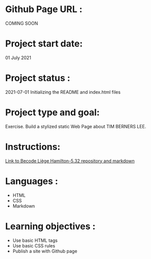 # Github Page URL :
 COMING SOON

# Project start date:
01 July 2021

# Project status :
2021-07-01 Initializing the README and index.html files

# Project type and goal:
Exercise. Build a stylized static Web Page about TIM BERNERS LEE.

# Instructions: 
[Link to Becode Liège Hamilton-5.32 repository and markdown](https://github.com/becodeorg/LIE-Hamilton-5.32/blob/master/01-main-course/01-the-field/04-html-css/01-fundamentals/06-tim-berners-lee.md)

# Languages :
+ HTML
+ CSS
+ Markdown

# Learning objectives :
+ Use basic HTML tags
+ Use basic CSS rules
+ Publish a site with Github page